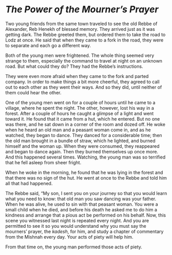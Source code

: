# ***The Power of the Mourner’s Prayer***



Two young friends from the same town traveled to see the old Rebbe of Alexander, Reb Henekh of blessed memory. They arrived just as it was getting dark. The Rebbe greeted them, but ordered them to take the road to Lodz at once. He said that when they came to a fork in the road, they were to separate and each go a different way.

Both of the young men were frightened. The whole thing seemed very strange to them, especially the command to travel at night on an unknown road. But what could they do? They had the Rebbe’s instructions.

They were even more afraid when they came to the fork and parted company. In order to make things a bit more cheerful, they agreed to call out to each other as they went their ways. And so they did, until neither of them could hear the other.

One of the young men went on for a couple of hours until he came to a village, where he spent the night. The other, however, lost his way in a forest. After a couple of hours he caught a glimpse of a light and went toward it. He found that it came from a hut, which he entered. But no one was there, and he sat down in a corner of the room and dozed off. He woke when he heard an old man and a peasant woman come in, and as he watched, they began to dance. They danced for a considerable time; then the old man brought in a bundle of straw, which he lighted, and burned himself and the woman up. When they were consumed, they reappeared and began to dance again. Then they burned themselves up once more. And this happened several times. Watching, the young man was so terrified that he fell asleep from sheer fright.

When he woke in the morning, he found that he was lying in the forest and that there was no sign of the hut. He went at once to the Rebbe and told him all that had happened.

The Rebbe said, “My son, I sent you on your journey so that you would learn what you need to know: that old man you saw dancing was your father. When he was alive, he used to sin with that peasant woman. You were a small child when he died, and before his death he asked me to do him a kindness and arrange that a pious act be performed on his behalf. Now, this scene you witnessed last night is repeated every night. And you are permitted to see it so you would understand why you must say the mourners’ prayer, the *kadesh*, for him, and study a chapter of commentary from the Mishnah every day. Your acts of piety will help him.

From that time on, the young man performed those acts of piety.